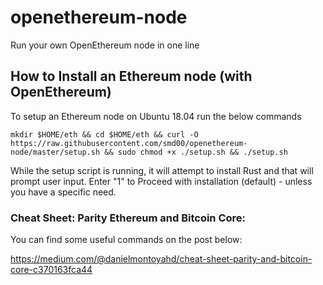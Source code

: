 # openethereum-node
Run your own OpenEthereum node in one line

## How to Install an Ethereum node (with OpenEthereum)

To setup an Ethereum node on Ubuntu 18.04 run the below commands

```
mkdir $HOME/eth && cd $HOME/eth && curl -O https://raw.githubusercontent.com/smd00/openethereum-node/master/setup.sh && sudo chmod +x ./setup.sh && ./setup.sh
```

While the setup script is running, it will attempt to install Rust and that will prompt user input. 
Enter "1" to Proceed with installation (default) - unless you have a specific need.

### Cheat Sheet: Parity Ethereum and Bitcoin Core: 
You can find some useful commands on the post below:

https://medium.com/@danielmontoyahd/cheat-sheet-parity-and-bitcoin-core-c370163fca44